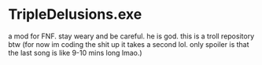 # TripleDelusions.exe
a mod for FNF. stay weary and be careful. he is god.
this is a troll repository btw (for now im coding the shit up
it takes a second lol. only spoiler is that the last song is 
like 9-10 mins long lmao.)
